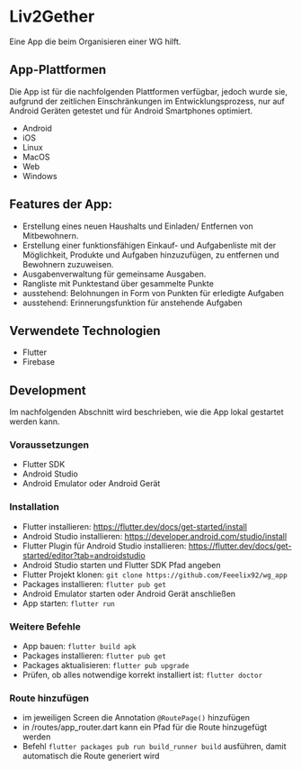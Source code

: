 # Liv2Gether
Eine App die beim Organisieren einer WG hilft.

## App-Plattformen
Die App ist für die nachfolgenden Plattformen verfügbar, jedoch wurde sie, 
aufgrund der zeitlichen Einschränkungen im Entwicklungsprozess, 
nur auf Android Geräten getestet und für Android Smartphones optimiert.
- Android
- iOS
- Linux
- MacOS
- Web
- Windows

## Features der App:
- Erstellung eines neuen Haushalts und Einladen/ Entfernen von Mitbewohnern. 
- Erstellung einer funktionsfähigen Einkauf- und Aufgabenliste mit der Möglichkeit, Produkte und Aufgaben hinzuzufügen, 
zu entfernen und Bewohnern zuzuweisen. 
- Ausgabenverwaltung für gemeinsame Ausgaben.
- Rangliste mit Punktestand über gesammelte Punkte
- ausstehend: Belohnungen in Form von Punkten für erledigte Aufgaben
- ausstehend: Erinnerungsfunktion für anstehende Aufgaben

## Verwendete Technologien
- Flutter
- Firebase

## Development
Im nachfolgenden Abschnitt wird beschrieben, wie die App lokal gestartet werden kann.

### Voraussetzungen
- Flutter SDK
- Android Studio
- Android Emulator oder Android Gerät

### Installation
- Flutter installieren: https://flutter.dev/docs/get-started/install
- Android Studio installieren: https://developer.android.com/studio/install
- Flutter Plugin für Android Studio installieren: https://flutter.dev/docs/get-started/editor?tab=androidstudio
- Android Studio starten und Flutter SDK Pfad angeben
- Flutter Projekt klonen: `git clone https://github.com/Feeelix92/wg_app`
- Packages installieren: `flutter pub get`
- Android Emulator starten oder Android Gerät anschließen
- App starten: `flutter run`

### Weitere Befehle
- App bauen: `flutter build apk`
- Packages installieren: `flutter pub get`
- Packages aktualisieren: `flutter pub upgrade`
- Prüfen, ob alles notwendige korrekt installiert ist: `flutter doctor`

### Route hinzufügen
- im jeweiligen Screen die Annotation `@RoutePage()` hinzufügen
- in /routes/app_router.dart kann ein Pfad für die Route hinzugefügt werden
- Befehl `flutter packages pub run build_runner build` ausführen, damit automatisch die Route generiert wird